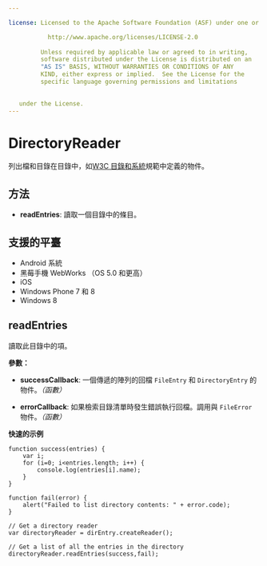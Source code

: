 ```yaml
---

license: Licensed to the Apache Software Foundation (ASF) under one or more contributor license agreements. See the NOTICE file distributed with this work for additional information regarding copyright ownership. The ASF licenses this file to you under the Apache License, Version 2.0 (the "License"); you may not use this file except in compliance with the License. You may obtain a copy of the License at

           http://www.apache.org/licenses/LICENSE-2.0
    
         Unless required by applicable law or agreed to in writing,
         software distributed under the License is distributed on an
         "AS IS" BASIS, WITHOUT WARRANTIES OR CONDITIONS OF ANY
         KIND, either express or implied.  See the License for the
         specific language governing permissions and limitations
    

   under the License.
---
```


# DirectoryReader

列出檔和目錄在目錄中，如[W3C 目錄和系統][1]規範中定義的物件。

 [1]: http://www.w3.org/TR/file-system-api/

## 方法

*   **readEntries**: 讀取一個目錄中的條目。

## 支援的平臺

*   Android 系統
*   黑莓手機 WebWorks （OS 5.0 和更高）
*   iOS
*   Windows Phone 7 和 8
*   Windows 8

## readEntries

讀取此目錄中的項。

**參數：**

*   **successCallback**: 一個傳遞的陣列的回檔 `FileEntry` 和 `DirectoryEntry` 的物件。*（函數）*

*   **errorCallback**: 如果檢索目錄清單時發生錯誤執行回檔。調用與 `FileError` 物件。*（函數）*

**快速的示例**

    function success(entries) {
        var i;
        for (i=0; i<entries.length; i++) {
            console.log(entries[i].name);
        }
    }
    
    function fail(error) {
        alert("Failed to list directory contents: " + error.code);
    }
    
    // Get a directory reader
    var directoryReader = dirEntry.createReader();
    
    // Get a list of all the entries in the directory
    directoryReader.readEntries(success,fail);